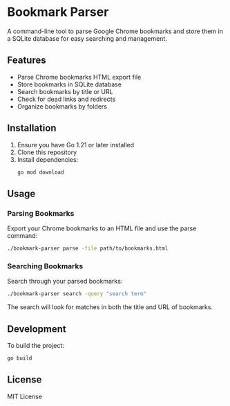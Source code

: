 # Bookmark Parser

A command-line tool to parse Google Chrome bookmarks and store them in a SQLite database for easy searching and management.

## Features

- Parse Chrome bookmarks HTML export file
- Store bookmarks in SQLite database
- Search bookmarks by title or URL
- Check for dead links and redirects
- Organize bookmarks by folders

## Installation

1. Ensure you have Go 1.21 or later installed
2. Clone this repository
3. Install dependencies:
   ```bash
   go mod download
   ```

## Usage

### Parsing Bookmarks

Export your Chrome bookmarks to an HTML file and use the parse command:

```bash
./bookmark-parser parse -file path/to/bookmarks.html
```

### Searching Bookmarks

Search through your parsed bookmarks:

```bash
./bookmark-parser search -query "search term"
```

The search will look for matches in both the title and URL of bookmarks.

## Development

To build the project:

```bash
go build
```

## License

MIT License